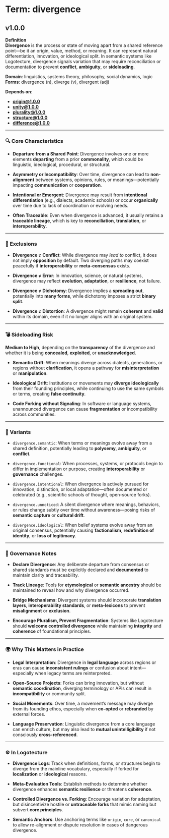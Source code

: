 # Term: divergence

## v1.0.0

**Definition**  
**Divergence** is the process or state of moving apart from a shared reference point—be it an origin, value, method, or meaning. It can represent natural differentiation, innovation, or ideological split. In semantic systems like Logotecture, divergence signals variation that may require reconciliation or documentation to prevent **conflict**, **ambiguity**, or **sideloading**.

**Domain**: linguistics, systems theory, philosophy, social dynamics, logic  
**Forms**: divergence (n), diverge (v), divergent (adj)

**Depends on**:  
- **origin@1.0.0**  
- **unity@1.0.0**  
- **plurality@1.0.0**  
- **structure@1.0.0**  
- **difference@1.0.0**

---

### 🔍 Core Characteristics

- **Departure from a Shared Point**: Divergence involves one or more elements **departing** from a prior **commonality**, which could be linguistic, ideological, procedural, or structural.

- **Asymmetry or Incompatibility**: Over time, divergence can lead to **non-alignment** between systems, opinions, rules, or meanings—potentially impacting **communication** or **cooperation**.

- **Intentional or Emergent**: Divergence may result from **intentional differentiation** (e.g., dialects, academic schools) or occur **organically** over time due to lack of coordination or evolving needs.

- **Often Traceable**: Even when divergence is advanced, it usually retains a **traceable lineage**, which is key to **reconciliation**, **translation**, or **interoperability**.

---

### 🚫 Exclusions

- **Divergence ≠ Conflict**: While divergence may *lead to* conflict, it does not imply **opposition** by default. Two diverging paths may coexist peacefully if **interoperability** or **meta-consensus** exists.

- **Divergence ≠ Error**: In innovation, science, or natural systems, divergence may reflect **evolution**, **adaptation**, or **resilience**, not failure.

- **Divergence ≠ Dichotomy**: Divergence implies a **spreading out**, potentially into **many forms**, while dichotomy imposes a strict **binary split**.

- **Divergence ≠ Distortion**: A divergence might remain **coherent** and **valid** within its domain, even if it no longer aligns with an original system.

---

### 💣 Sideloading Risk

**Medium to High**, depending on the **transparency** of the divergence and whether it is being **concealed**, **exploited**, or **unacknowledged**.

- **Semantic Drift**: When meanings diverge across dialects, generations, or regions without **clarification**, it opens a pathway for **misinterpretation** or **manipulation**.

- **Ideological Drift**: Institutions or movements may **diverge ideologically** from their founding principles, while continuing to use the same symbols or terms, creating **false continuity**.

- **Code Forking without Signaling**: In software or language systems, unannounced divergence can cause **fragmentation** or incompatibility across communities.

---

### 🔁 Variants

- `divergence.semantic`: When terms or meanings evolve away from a shared definition, potentially leading to **polysemy**, **ambiguity**, or **conflict**.

- `divergence.functional`: When processes, systems, or protocols begin to differ in implementation or purpose, creating **interoperability** or **governance** challenges.

- `divergence.intentional`: When divergence is actively pursued for innovation, distinction, or local adaptation—often documented or celebrated (e.g., scientific schools of thought, open-source forks).

- `divergence.unnoticed`: A silent divergence where meanings, behaviors, or rules change subtly over time without awareness—posing risks of **semantic capture** or **cultural drift**.

- `divergence.ideological`: When belief systems evolve away from an original consensus, potentially causing **factionalism**, **redefinition of identity**, or **loss of legitimacy**.

---

### 🔐 Governance Notes

- **Declare Divergence**: Any deliberate departure from consensus or shared standards must be explicitly declared and **documented** to maintain clarity and traceability.

- **Track Lineage**: Tools for **etymological** or **semantic ancestry** should be maintained to reveal how and why divergence occurred.

- **Bridge Mechanisms**: Divergent systems should incorporate **translation layers**, **interoperability standards**, or **meta-lexicons** to prevent **misalignment** or **exclusion**.

- **Encourage Pluralism, Prevent Fragmentation**: Systems like Logotecture should **welcome controlled divergence** while maintaining **integrity** and **coherence** of foundational principles.

---

### 🌍 Why This Matters in Practice

- **Legal Interpretation**: Divergence in **legal language** across regions or eras can cause **inconsistent rulings** or confusion about intent—especially when legacy terms are reinterpreted.

- **Open-Source Projects**: Forks can bring innovation, but without **semantic coordination**, diverging terminology or APIs can result in **incompatibility** or community split.

- **Social Movements**: Over time, a movement’s message may diverge from its founding ethos, especially when **co-opted** or **rebranded** by external forces.

- **Language Preservation**: Linguistic divergence from a core language can enrich culture, but may also lead to **mutual unintelligibility** if not consciously **cross-referenced**.

---

### ⚙️ In Logotecture

- **Divergence Logs**: Track when definitions, forms, or structures begin to diverge from the mainline vocabulary, especially if forked for **localization** or **ideological** reasons.

- **Meta-Evaluation Tools**: Establish methods to determine whether divergence enhances **semantic resilience** or threatens **coherence**.

- **Controlled Divergence vs. Forking**: Encourage variation for adaptation, but disincentivize hostile or **untraceable forks** that mimic naming but subvert **core principles**.

- **Semantic Anchors**: Use anchoring terms like `origin`, `core`, or `canonical` to allow re-alignment or dispute resolution in cases of dangerous divergence.
